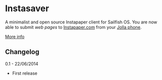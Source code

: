 # Instasaver

A minimalist and open source Instapaper client for Sailfish OS. You are now able to submit _web pages_ to [Instapaper.com](http://instapaper.com) from your [Jolla phone](http://www.jolla.com).

[More info](http://www.rolandfg.net/2014/06/22/instasaver-for-sailfish-os/)

## Changelog

0.1 - 22/06/2014
* First release

